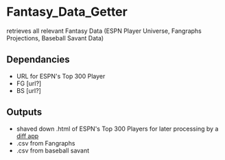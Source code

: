 # Fantasy_Data_Getter
retrieves all relevant Fantasy Data (ESPN Player Universe, Fangraphs Projections, Baseball Savant Data)

## Dependancies
- URL for ESPN's Top 300 Player
- FG [url?]
- BS [url?]

## Outputs
- shaved down .html of ESPN's Top 300 Players for later processing by a [diff app](https://github.com/trpubz/ESPN_FantasyPlayerList)
- .csv from Fangraphs
- .csv from baseball savant
